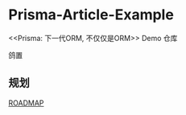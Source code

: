 # Prisma-Article-Example
&lt;&lt;Prisma: 下一代ORM, 不仅仅是ORM>> Demo 仓库

鸽置

## 规划

[ROADMAP](./ROADMAP.md)